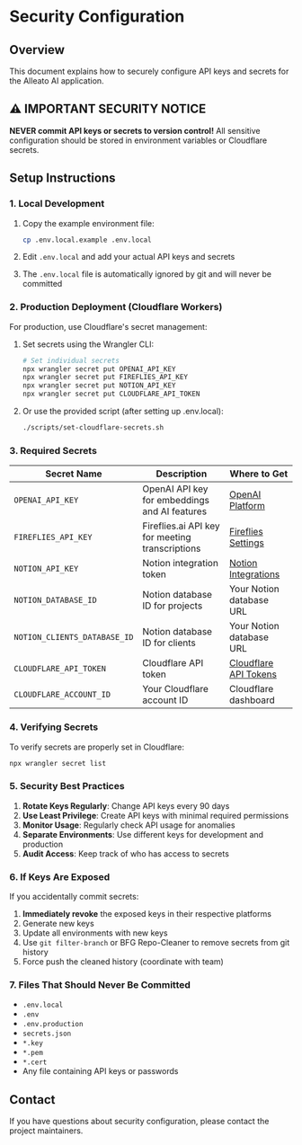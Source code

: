 # Security Configuration

## Overview
This document explains how to securely configure API keys and secrets for the Alleato AI application.

## ⚠️ IMPORTANT SECURITY NOTICE
**NEVER commit API keys or secrets to version control!** All sensitive configuration should be stored in environment variables or Cloudflare secrets.

## Setup Instructions

### 1. Local Development

1. Copy the example environment file:
   ```bash
   cp .env.local.example .env.local
   ```

2. Edit `.env.local` and add your actual API keys and secrets

3. The `.env.local` file is automatically ignored by git and will never be committed

### 2. Production Deployment (Cloudflare Workers)

For production, use Cloudflare's secret management:

1. Set secrets using the Wrangler CLI:
   ```bash
   # Set individual secrets
   npx wrangler secret put OPENAI_API_KEY
   npx wrangler secret put FIREFLIES_API_KEY
   npx wrangler secret put NOTION_API_KEY
   npx wrangler secret put CLOUDFLARE_API_TOKEN
   ```

2. Or use the provided script (after setting up .env.local):
   ```bash
   ./scripts/set-cloudflare-secrets.sh
   ```

### 3. Required Secrets

| Secret Name | Description | Where to Get |
|------------|-------------|--------------|
| `OPENAI_API_KEY` | OpenAI API key for embeddings and AI features | [OpenAI Platform](https://platform.openai.com/api-keys) |
| `FIREFLIES_API_KEY` | Fireflies.ai API key for meeting transcriptions | [Fireflies Settings](https://app.fireflies.ai/settings/api) |
| `NOTION_API_KEY` | Notion integration token | [Notion Integrations](https://www.notion.so/my-integrations) |
| `NOTION_DATABASE_ID` | Notion database ID for projects | Your Notion database URL |
| `NOTION_CLIENTS_DATABASE_ID` | Notion database ID for clients | Your Notion database URL |
| `CLOUDFLARE_API_TOKEN` | Cloudflare API token | [Cloudflare API Tokens](https://dash.cloudflare.com/profile/api-tokens) |
| `CLOUDFLARE_ACCOUNT_ID` | Your Cloudflare account ID | Cloudflare dashboard |

### 4. Verifying Secrets

To verify secrets are properly set in Cloudflare:

```bash
npx wrangler secret list
```

### 5. Security Best Practices

1. **Rotate Keys Regularly**: Change API keys every 90 days
2. **Use Least Privilege**: Create API keys with minimal required permissions
3. **Monitor Usage**: Regularly check API usage for anomalies
4. **Separate Environments**: Use different keys for development and production
5. **Audit Access**: Keep track of who has access to secrets

### 6. If Keys Are Exposed

If you accidentally commit secrets:

1. **Immediately revoke** the exposed keys in their respective platforms
2. Generate new keys
3. Update all environments with new keys
4. Use `git filter-branch` or BFG Repo-Cleaner to remove secrets from git history
5. Force push the cleaned history (coordinate with team)

### 7. Files That Should Never Be Committed

- `.env.local`
- `.env`
- `.env.production`
- `secrets.json`
- `*.key`
- `*.pem`
- `*.cert`
- Any file containing API keys or passwords

## Contact

If you have questions about security configuration, please contact the project maintainers.